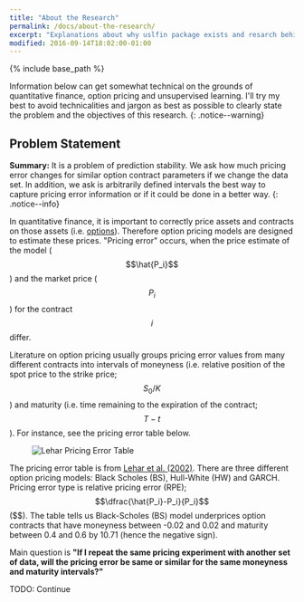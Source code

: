 ```yaml
---
title: "About the Research"
permalink: /docs/about-the-research/
excerpt: "Explanations about why uslfin package exists and resarch behind it."
modified: 2016-09-14T18:02:00-01:00
---
```


{% include base_path %}

Information below can get somewhat technical on the grounds of quantitative finance, option pricing and unsupervised learning. I'll try my best to avoid technicalities and jargon as best as possible to clearly state the problem and the objectives of this research.
{: .notice--warning}

## Problem Statement

**Summary:** It is a problem of prediction stability. We ask how much pricing error changes for similar option contract parameters if we change the data set. In addition, we ask is arbitrarily defined intervals the best way to capture pricing error information or if it could be done in a better way.
{: .notice--info}

In quantitative finance, it is important to correctly price assets and contracts on those assets (i.e. [options](#)). Therefore option pricing models are designed to estimate these prices. "Pricing error" occurs, when the price estimate of the model ($$\hat{P_i}$$) and the market price ($$P_i$$) for the contract $$i$$ differ.

Literature on option pricing usually groups pricing error values from many different contracts into intervals of moneyness (i.e. relative position of the spot price to the strike price; $$S_0/K$$) and maturity (i.e. time remaining to the expiration of the contract; $$T-t$$). For instance, see the pricing error table below.

<figure>
  <img src="{{ base_path }}/images/lehar-example.png" alt="Lehar Pricing Error Table">
</figure>

The pricing error table is from [Lehar et al. (2002)](http://www.sciencedirect.com/science/article/pii/S0378426601002254). There are three different option pricing models: Black Scholes (BS), Hull-White (HW) and GARCH. Pricing error type is relative pricing error (RPE); $$\dfrac{\hat{P_i}-P_i}{P_i}$$ ($$). The table tells us Black-Scholes (BS) model underprices option contracts that have moneyness between -0.02 and 0.02 and maturity between 0.4 and 0.6 by 10.71 (hence the negative sign).

Main question is **"If I repeat the same pricing experiment with another set of data, will the pricing error be same or similar for the same moneyness and maturity intervals?"**

TODO: Continue
<!--
Minimal Mistakes has been developed to be 100% compatible with hosting a site on [GitHub Pages](https://pages.github.com/). To get up and running with a new GitHub repository quickly, follow these steps or jump ahead to the [full installation guide]({{ base_path }}/docs/installation/).

## Fork the Theme

Fork the [Minimal Mistakes theme](https://github.com/mmistakes/minimal-mistakes/fork), then rename the repo to **USERNAME.github.io** --- replacing **USERNAME** with your GitHub username.

<figure>
  <img src="{{ base_path }}/images/mm-theme-fork-repo.png" alt="fork Minimal Mistakes">
</figure>

**Note:** Your Jekyll site should be viewable immediately at <http://USERNAME.github.io>. If it's not, you can force a rebuild by **Customizing Your Site** (see below for more details).
{: .notice--warning}

If you're hosting several Jekyll based sites under the same GitHub username you will have to use Project Pages instead of User Pages. Essentially you rename the repo to something other than **USERNAME.github.io** and create a `gh-pages` branch off of `master`. For more details on how to set things up check [GitHub's documentation](https://help.github.com/articles/user-organization-and-project-pages/).

<figure>
  <img src="{{ base_path }}/images/mm-gh-pages.gif" alt="creating a new branch on GitHub">
</figure>

**ProTip:** Be sure to [delete](https://github.com/blog/1377-create-and-delete-branches) the `gh-pages` branch if you forked Minimal Mistakes. This branch contains the documentation and demo site for the theme and you probably don't want that showing up in your repo.
{: .notice--info}

## Customize Your Site

Open up `_config.yml` found in the root of the repo and edit anything under **Site Settings**. For a full explanation of every setting be sure to read the [**Configuration**]({{ base_path }}/docs/configuration/) section, but for now let's just change the site's title.

<figure>
  <img src="{{ base_path }}/images/mm-github-edit-config.gif" alt="editing _config.yml file">
  <figcaption>Edit text files without leaving GitHub.com</figcaption>
</figure>

Committing a change to `_config.yml` (or any file in your repository) will force GitHub Pages to rebuild your site with Jekyll. It should then be viewable a few seconds later at `https://USERNAME.github.io`.

---

Congratulations! You've successfully forked the theme and are up an running with GitHub Pages. Now you're ready to add content and customize the site further.
-->
